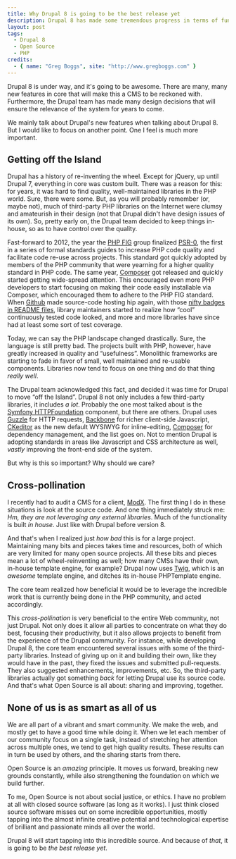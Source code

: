 ```yaml
---
title: Why Drupal 8 is going to be the best release yet
description: Drupal 8 has made some tremendous progress in terms of functionality and architecture. Here's why I think this release is a revolution.
layout: post
tags:
  - Drupal 8
  - Open Source
  - PHP
credits:
  - { name: "Greg Boggs", site: "http://www.gregboggs.com" }
---
```


Drupal 8 is under way, and it's going to be awesome. There are many, many new features in core that will make this a CMS to be reckoned with. Furthermore, the Drupal team has made many design decisions that will ensure the relevance of the system for years to come.

We mainly talk about Drupal's new features when talking about Drupal 8. But I would like to focus on another point. One I feel is much more important.

## Getting off the Island

Drupal has a history of re-inventing the wheel. Except for jQuery, up until Drupal 7, everything in core was custom built. There was a reason for this: for years, it was hard to find quality, well-maintained libraries in the PHP world. Sure, there were some. But, as you will probably remember (or, maybe not), much of third-party PHP libraries on the Internet were clumsy and amateurish in their design (not that Drupal didn't have design issues of its own). So, pretty early on, the Drupal team decided to keep things in-house, so as to have control over the quality.

Fast-forward to 2012, the year the [PHP FIG](http://www.php-fig.org) group finalized [PSR-0](http://www.php-fig.org/psr/psr-0/), the first in a series of formal standards guides to increase PHP code quality and facilitate code re-use across projects. This standard got quickly adopted by members of the PHP community that were yearning for a higher quality standard in PHP code. The same year, [Composer](https://getcomposer.org/) got released and quickly started getting wide-spread attention. This encouraged even more PHP developers to start focusing on making their code easily installable via Composer, which encouraged them to adhere to the PHP FIG standard. When [Github](https://github.com) made source-code hosting hip again, with those [nifty badges in README files](https://github.com/wadmiraal/rtfm#rtfm), library maintainers started to realize how &ldquo;cool&rdquo; continuously tested code looked, and more and more libraries have since had at least some sort of test coverage.

Today, we can say the PHP landscape changed drastically. Sure, the language is still pretty bad. The projects built with PHP, however, have greatly increased in quality and &ldquo;usefulness&rdquo;. Monolithic frameworks are starting to fade in favor of small, well maintained and re-usable components. Libraries now tend to focus on one thing and do that thing *really well*.

The Drupal team acknowledged this fact, and decided it was time for Drupal to move &ldquo;off the Island&rdquo;. Drupal 8 not only includes a few third-party libraries, it includes *a lot*. Probably the one most talked about is the [Symfony HTTPFoundation](http://symfony.com/doc/current/components/http_foundation/introduction.html) component, but there are others. Drupal uses [Guzzle](https://github.com/guzzle/guzzle) for HTTP requests, [Backbone](http://backbonejs.org/) for richer client-side Javascript, [CKeditor](http://ckeditor.com/) as the new default WYSIWYG for inline-editing, [Composer](https://getcomposer.org/) for dependency management, and the list goes on. Not to mention Drupal is adopting standards in areas like Javascript and CSS architecture as well, *vastly* improving the front-end side of the system.

But why is this so important? Why should we care?

## Cross-pollination

I recently had to audit a CMS for a client, [ModX](http://modxcms.com/). The first thing I do in these situations is look at the source code. And one thing immediately struck me: *Hm, they are not leveraging any external libraries*. Much of the functionality is built *in house*. Just like with Drupal before version 8.

And that's when I realized just *how bad* this is for a large project. Maintaining many bits and pieces takes time and resources, both of which are very limited for many open source projects. All these bits and pieces mean a lot of wheel-reinventing as well; how many CMSs have their own, in-house template engine, for example? Drupal now uses [Twig](http://twig.sensiolabs.org/), which is an *awesome* template engine, and ditches its in-house PHPTemplate engine.

The core team realized how beneficial it would be to leverage the incredible work that is currently being done in the PHP community, and acted accordingly.

This *cross-pollination* is very beneficial to the entire Web community, not just Drupal. Not only does it allow all parties to concentrate on what they do best, focusing their productivity, but it also allows projects to benefit from the experience of the Drupal community. For instance, while developing Drupal 8, the core team encountered several issues with some of the third-party libraries. Instead of giving up on it and building their own, like they would have in the past, they fixed the issues and submitted pull-requests. They also suggested enhancements, improvements, etc. So, the third-party libraries actually got something *back* for letting Drupal use its source code. And that's what Open Source is all about: sharing and improving, together.

## None of us is as smart as all of us

We are all part of a vibrant and smart community. We make the web, and mostly get to have a good time while doing it. When we let each member of our community focus on a single task, instead of stretching her attention across multiple ones, we tend to get high quality results. These results can in turn be used by others, and the sharing starts from there.

Open Source is an *amazing* principle. It moves us forward, breaking new grounds constantly, while also strengthening the foundation on which we build further.

To me, Open Source is not about social justice, or ethics. I have no problem at all with closed source software (as long as it works). I just think closed source software misses out on some incredible opportunities, mostly tapping into the almost infinite creative potential and technological expertise of brilliant and passionate minds all over the world.

Drupal 8 will start tapping into this incredible source. And because of *that*, it is going to be *the best release yet*.

